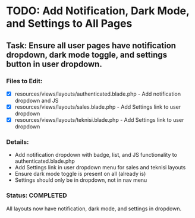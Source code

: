 # TODO: Add Notification, Dark Mode, and Settings to All Pages

## Task: Ensure all user pages have notification dropdown, dark mode toggle, and settings button in user dropdown.

### Files to Edit:
- [x] resources/views/layouts/authenticated.blade.php - Add notification dropdown and JS
- [x] resources/views/layouts/sales.blade.php - Add Settings link to user dropdown
- [x] resources/views/layouts/teknisi.blade.php - Add Settings link to user dropdown

### Details:
- Add notification dropdown with badge, list, and JS functionality to authenticated.blade.php
- Add Settings link in user dropdown menu for sales and teknisi layouts
- Ensure dark mode toggle is present on all (already is)
- Settings should only be in dropdown, not in nav menu

### Status: COMPLETED
All layouts now have notification, dark mode, and settings in dropdown.

